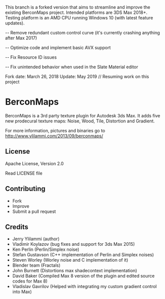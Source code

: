 This branch is a forked version that aims to streamline and improve the existing BerconMaps project. 
Intended platforms are 3DS Max 2018+.
Testing platform is an AMD CPU running Windows 10 (with latest feature updates).

--  Remove redundant custom control curve (it's currently crashing anything after Max 2017)

--  Optimize code and implement basic AVX support

--  Fix Resource ID issues

--  Fix unintended behavior when used in the Slate Material editor

Fork date: March 26, 2018
Update: May 2019 // Resuming work on this project

BerconMaps
==========

BerconMaps is a 3rd party texture plugin for Autodesk 3ds Max. It adds five new prodecural texture maps: Noise, Wood, Tile, Distortion and Gradient.

For more information, pictures and binaries go to http://www.ylilammi.com/2013/09/berconmaps/

License
-------------------------

Apache License, Version 2.0

Read LICENSE file

Contributing
-------------------------

- Fork
- Improve
- Submit a pull request

Credits
-------------------------

- Jerry Ylilammi (author)
- Vladimir Koylazov (bug fixes and support for 3ds Max 2015)
- Ken Perlin (Perlin/Simplex noise)
- Stefan Gustavson (C++ implementation of Perlin and Simplex noises)
- Steven Worley (Worley noise and C implementation of it)
- Blender team (Fractals)
- John Burnett (Distortions max shadecontext implementation)
- David Baker (Compiled Max 8 version of the plugin and edited source codes for Max 8)
- Vladislav Gavrilov (Helped with integrating my custom gradient control into Max)
